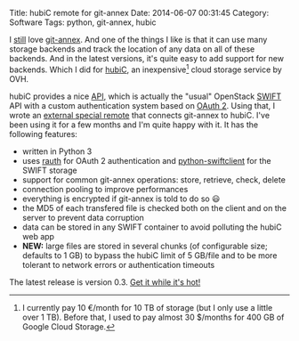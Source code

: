 Title: hubiC remote for git-annex
Date: 2014-06-07 00:31:45
Category: Software
Tags: python, git-annex, hubic

I [still][zsh-completion] love [git-annex][]. And one of the things I like is that it can use many storage backends and
track the location of any data on all of these backends. And in the latest versions, it's quite easy to add support for
new backends. Which I did for [hubiC][], an inexpensive[^1] cloud storage service by OVH.

hubiC provides a nice [API][], which is actually the "usual" OpenStack [SWIFT][] API with a custom authentication system
based on [OAuth 2][]. Using that, I wrote an [external special remote][] that connects git-annex to hubiC. I've been
using it for a few months and I'm quite happy with it. It has the following features:

- written in Python 3
- uses [rauth][] for OAuth 2 authentication and [python-swiftclient][] for the SWIFT storage
- support for common git-annex operations: store, retrieve, check, delete
- connection pooling to improve performances
- everything is encrypted if git-annex is told to do so :smiley:
- the MD5 of each transfered file is checked both on the client and on the server to prevent data corruption
- data can be stored in any SWIFT container to avoid polluting the hubiC web app
- **NEW:** large files are stored in several chunks (of configurable size; defaults to 1 GB) to bypass the hubiC limit of
  5 GB/file and to be more tolerant to network errors or authentication timeouts

The latest release is version 0.3. [Get it while it's hot!][git-annex-remote-hubic]

[API]: https://api.hubic.com/
[OAuth 2]: http://oauth.net/2/
[SWIFT]: http://docs.openstack.org/developer/swift/
[external special remote]: http://git-annex.branchable.com/design/external_special_remote_protocol/
[git-annex-remote-hubic]: https://github.com/Schnouki/git-annex-remote-hubic
[git-annex]: http://git-annex.branchable.com
[hubiC]: https://hubic.com/
[python-swiftclient]: https://github.com/openstack/python-swiftclient
[rauth]: https://rauth.readthedocs.org/en/latest/
[zsh-completion]: /posts/2014/05/28/zsh-completion-for-git-annex/

[^1]: I currently pay 10 €/month for 10 TB of storage (but I only use a little over 1 TB). Before that, I used to pay
almost 30 $/months for 400 GB of Google Cloud Storage.
